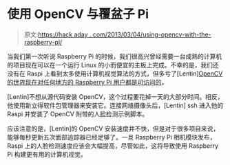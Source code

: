 # 使用 OpenCV 与覆盆子 Pi

> 原文:[https://hack aday . com/2013/03/04/using-opencv-with-the-raspberry-pi/](https://hackaday.com/2013/03/04/using-opencv-with-the-raspberry-pi/)

当我们第一次听说 Raspberry Pi 的时候，我们很高兴曾经需要一台成熟的计算机的项目现在可以在一个运行 Linux 的小而便宜的主板上完成。不幸的是，我们还没有在 Raspi 上看到太多使用计算机视觉算法的方式，但多亏了[Lentin][OpenCV 的世界现在对任何地方的 Raspberry Pi 用户都是可访问的](http://www.technolabsz.com/2013/03/how-to-easily-install-opencv-on.html)。

[Lentin]不想从源代码安装 OpenCV，这个过程要花掉一天的大部分时间。相反，他使用新立得软件包管理器来安装它。连接网络摄像头后，[Lentin] ssh 进入他的 Raspi 并安装了 OpenCV 附带的人脸检测示例脚本。

应该注意的是，[Lentin]的 OpenCV 安装速度并不快，但是对于很多项目来说，能够每秒更新五次面部追踪器已经足够了。一旦 Raspberry Pi 相机模块发布，Raspi 上的人脸检测速度应该会大幅提高，尽管如此，这将导致使用 Raspberry Pi 构建更有用的计算机视觉。